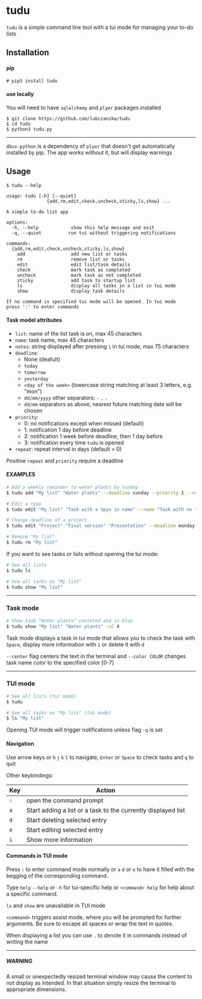 # tudu

`tudu` is a simple command line tool with a tui mode for managing your to-do lists

## Installation

#### pip

```
# pip3 install tudu
```
#### use locally

You will need to have `sqlalchemy` and `plyer` packages installed
```
$ git clone https://github.com/lubczanska/tudu
$ cd tudu
$ python3 tudu.py
```  

-----

`dbus-python` is a dependency of `plyer` that doesn't get automatically installed by pip. The app works without it, but will display warnings

## Usage

```console
$ tudu --help

usage: tudu [-h] [--quiet]
               {add,rm,edit,check,uncheck,sticky,ls,show} ...

A simple to-do list app

options:
  -h, --help            show this help message and exit
  -q, --quiet          run tui without triggering notifications

commands:
  {add,rm,edit,check,uncheck,sticky,ls,show}
    add                 add new list or tasks
    rm                  remove list or tasks
    edit                edit list/task details
    check               mark task as completed
    uncheck             mark task as not completed
    sticky              add task to startup list
    ls                  display all tasks in a list in tui mode
    show                display task details

If no command is specified tui mode will be opened. In tui mode
press ':' to enter commands

```
#### Task model attributes
- `list`: name of the list task is on, max 45 characters
- `name`: task name, max 45 characters
- `notes`: string displayed after pressing `i` in tui mode, max 75 characters
- `deadline`:
  - None (deafult)
  - `today`
  - `tomorrow`
  - `yesterday`
  - `<day of the week>` (lowercase string matching at least 3 letters, e.g. "mon")
  - `dd/mm/yyyy` other separators: `-` `,` `.`
  - `dd/mm` separators as above, nearest future matching date will be chosen
- `priority`:
  - 0: no notifications except when missed (default)
  - 1: notification 1 day before deadline
  - 2: notification 1 week before deadline, then 1 day before
  - 3: notification every time `tudu` is opened
- `repeat`: repeat interval in days (default = 0)

Positive `repeat` and `priority` require a deadline
#### EXAMPLES

```bash
# Add a weekly reminder to water plants by sunday
$ tudu add "My list" "Water plants" --deadline sunday --priority 1 --repeat 7

# Edit a typo
$ tudu edit "My list" "Task with a tpyo in name" --name "Task with no typo in name"

# Change deadline of a project
$ tudu edit "Project" "Final version" "Presentation" --deadline monday

# Remove "My list"
$ tudu rm "My list"
```
If you want to see tasks or lists without opening the tui mode:
```bash
# See all lists
$ tudu ls

# See all tasks on "My list"
$ tudu show "My list"
```
----
### Task mode
```bash
# Show task "Water plants" centered and in blue
$ tudu show "My list" "Water plants" -cC 4
```
Task mode displays a task in tui mode that allows you to check the task with `Space`, display more information with `i` or delete it with `d`
 
`--center` flag centers the text in the terminal and `--color COLOR` changes task name color to the specified color [0-7]

-----
### TUI mode
```bash
# See all lists (tui mode)
$ tudu

# See all tasks on "My list" (tui mode)
$ ls "My list"
```
Opening TUI mode will trigger notifications unless flag `-q` is set
#### Navigation
Use arrow keys or `h` `j` `k` `l` to navigate, `Enter` or `Space` to check tasks and `q` to quit

Other keybindings:

| Key | Action                                                        |
| --- |---------------------------------------------------------------|
| `:` | open the command prompt                                       |
|`a`  | Start adding a list or a task to the currently displayed list |
|`d`  | Start deleting selected entry                                 |
|`e`  | Start editing selected entry                                  |
|`i`  | Show more information                                         |

#### Commands in TUI mode

Press `:` to enter command mode normally or `a` `d` or `e` to have it filled with the begging of the corresponding command.

Type `help` `--help` or `-h` for tui-specific help or `<command> help` for help about a specific command.

`ls` and `show` are unavailable in TUI mode

`<command>`  triggers assist mode, where you will be prompted for further arguments. Be sure to escape all spaces or wrap the text in quotes.

When displaying a list you can use `.` to denote it in commands instead of writing the name
_____
##### WARNING
A small or unexpectedly resized terminal window may cause the content to not display as intended. In that situation simply resize the terminal to appropriate dimensions.

